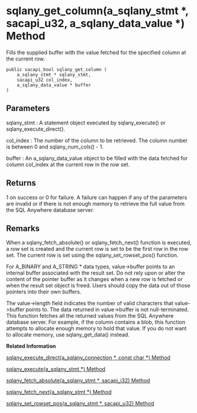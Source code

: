 <!-- loio3bf61bb86c5f1014ac7ef678cfcdc681 -->

# sqlany\_get\_column\(a\_sqlany\_stmt \*, sacapi\_u32, a\_sqlany\_data\_value \*\) Method

Fills the supplied buffer with the value fetched for the specified column at the current row.



```
public sacapi_bool sqlany_get_column (
    a_sqlany_stmt * sqlany_stmt,
    sacapi_u32 col_index,
    a_sqlany_data_value * buffer
)
```



## Parameters

sqlany\_stmt
:   A statement object executed by sqlany\_execute\(\) or sqlany\_execute\_direct\(\).

col\_index
:   The number of the column to be retrieved. The column number is between 0 and sqlany\_num\_cols\(\) - 1.

buffer
:   An a\_sqlany\_data\_value object to be filled with the data fetched for column col\_index at the current row in the row set.



## Returns

1 on success or 0 for failure. A failure can happen if any of the parameters are invalid or if there is not enough memory to retrieve the full value from the SQL Anywhere database server.



## Remarks

When a sqlany\_fetch\_absolute\(\) or sqlany\_fetch\_next\(\) function is executed, a row set is created and the current row is set to be the first row in the row set. The current row is set using the sqlany\_set\_rowset\_pos\(\) function.

For A\_BINARY and A\_STRING \* data types, value-\>buffer points to an internal buffer associated with the result set. Do not rely upon or alter the content of the pointer buffer as it changes when a new row is fetched or when the result set object is freed. Users should copy the data out of those pointers into their own buffers.

The value-\>length field indicates the number of valid characters that value-\>buffer points to. The data returned in value-\>buffer is not null-terminated. This function fetches all the returned values from the SQL Anywhere database server. For example, if the column contains a blob, this function attempts to allocate enough memory to hold that value. If you do not want to allocate memory, use sqlany\_get\_data\(\) instead.

**Related Information**  


[sqlany\_execute\_direct\(a\_sqlany\_connection \*, const char \*\) Method](sqlany-execute-direct-a-sqlany-connection-const-char-method-3bf574d.md "Executes the SQL statement specified by the string argument and possibly returns a result set.")

[sqlany\_execute\(a\_sqlany\_stmt \*\) Method](sqlany-execute-a-sqlany-stmt-method-3bf58a8.md "Executes a prepared statement.")

[sqlany\_fetch\_absolute\(a\_sqlany\_stmt \*, sacapi\_i32\) Method](sqlany-fetch-absolute-a-sqlany-stmt-sacapi-i32-method-3bf5955.md "Moves the current row in the result set to the specified row number and then fetches rows of data starting from the current row.")

[sqlany\_fetch\_next\(a\_sqlany\_stmt \*\) Method](sqlany-fetch-next-a-sqlany-stmt-method-3bf59e2.md "Returns the next set of rows from the result set.")

[sqlany\_set\_rowset\_pos\(a\_sqlany\_stmt \*, sacapi\_u32\) Method](sqlany-set-rowset-pos-a-sqlany-stmt-sacapi-u32-method-9d058ac.md "Sets the current row in the fetched row set.")

